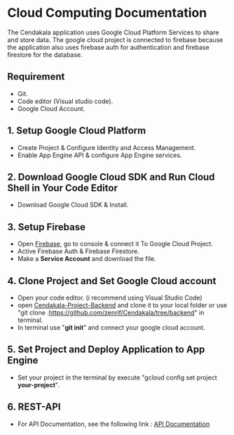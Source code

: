 # Cloud Computing Documentation
The Cendakala application uses Google Cloud Platform Services to share and store data. The google cloud project is connected to firebase because the application also uses firebase auth for authentication and firebase firestore for the database.

## Requirement
- Git.
- Code editor (Visual studio code).
- Google Cloud Account.

## 1. Setup Google Cloud Platform
- Create Project & Configure Identity and Access Management.
- Enable App Engine API & configure App Engine services.

## 2. Download Google Cloud SDK and Run Cloud Shell in Your Code Editor
- Download Google Cloud SDK & Install.

## 3. Setup Firebase 
- Open [Firebase](https://firebase.google.com/), go to console & connect it To Google Cloud Project.
- Active Firebase Auth & Firebase Firestore.
- Make a **Service Account** and download the file.

## 4. Clone Project and Set Google Cloud account
- Open your code editor. (i recommend using Visual Studio Code)
- open [Cendakala-Project-Backend](https://github.com/zenrif/Cendakala/tree/backend) and clone it to your local folder or use "git clone .https://github.com/zenrif/Cendakala/tree/backend" in terminal.
- In terminal use "**git init**" and connect your google cloud account.

## 5. Set Project and Deploy Application to App Engine
- Set your project in the terminal by execute "gcloud config set project **your-project**".

## 6. REST-API
- For API Documentation, see the following link : [API Documentation](https://docs.google.com/document/d/1y4ClCsz6hy0ygxJ8HvCwDNeSdZL8LUDqe-rE3bVlZBY/edit?usp=sharing)
